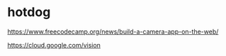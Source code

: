 # hotdog

https://www.freecodecamp.org/news/build-a-camera-app-on-the-web/

https://cloud.google.com/vision